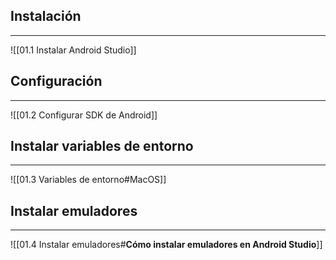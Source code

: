 ## Instalación
---
![[01.1 Instalar Android Studio]]


## Configuración
---
![[01.2 Configurar SDK de Android]]


## Instalar variables de entorno
---
![[01.3 Variables de entorno#MacOS]]


## Instalar emuladores
---
![[01.4 Instalar emuladores#**Cómo instalar emuladores en Android Studio**]]